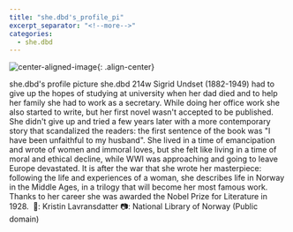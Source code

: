 ```yaml
---
title: "she.dbd's_profile_pi"
excerpt_separator: "<!--more-->"
categories:
  - she.dbd
---
```



![center-aligned-image](https://cdn.pixabay.com/photo/2020/10/26/16/56/man-5687861_1280.png){: .align-center}

she.dbd's profile picture
she.dbd
 214w
Sigrid Undset (1882-1949) had to give up the hopes of studying at university when her dad died and to help her family she had to work as a secretary. While doing her office work she also started to write, but her first novel wasn't accepted to be published. She didn't give up and tried a few years later with a more contemporary story that scandalized the readers: the first sentence of the book was "I have been unfaithful to my husband". She lived in a time of emancipation and wrote of women and immoral loves, but she felt like living in a time of moral and ethical decline, while WWI was approaching and going to leave Europe devastated. It is after the war that she wrote her masterpiece: following the life and experiences of a woman, she describes life in Norway in the Middle Ages, in a trilogy that will become her most famous work. Thanks to her career she was awarded the Nobel Prize for Literature in 1928.⁠
⁠
📕: Kristin Lavransdatter⁠
📷: National Library of Norway (Public domain)⁠
